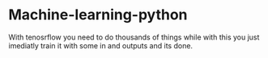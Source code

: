 # Machine-learning-python
With tenosrflow you need to do thousands of things while with this you just imediatly train it with some in and outputs and its done.
